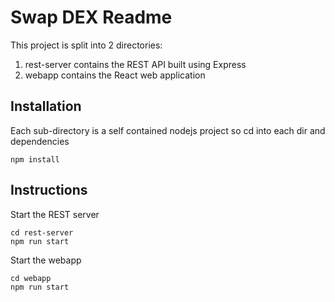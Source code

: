 # Swap DEX Readme

This project is split into 2 directories:
1. rest-server contains the REST API built using Express
2. webapp contains the React web application


## Installation
Each sub-directory is a self contained nodejs project so cd into each dir
and dependencies
```shell
npm install
```


## Instructions
Start the REST server
```shell
cd rest-server
npm run start
```

Start the webapp
```shell
cd webapp
npm run start
```
